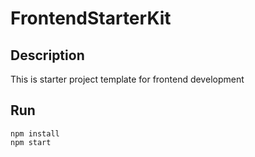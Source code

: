 # FrontendStarterKit

## Description

This is starter project template for frontend development

## Run

```
npm install
npm start
```
